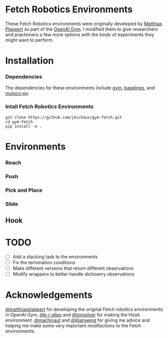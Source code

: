 # Fetch Robotics Environments

These Fetch Robotics environments were originally developed by [Matthias Plappert](https://github.com/matthiasplappert) as part of the [OpenAI Gym](https://github.com/openai/gym/tree/master/gym/envs/robotics).  I modified them to give researchers and practioners a few more options with the kinds of experiments they might want to perform.

# Installation
### Dependencies
The dependencies for these environments include [gym](https://github.com/openai/gym), [baselines](https://github.com/openai/baselines), and [mujoco-py](https://github.com/openai/mujoco-py).

### Intall Fetch Robotics Environments
    git clone https://github.com/jmichaux/gym-fetch.git
    cd gym-fetch
    pip install -e .

# Environments
### Reach

### Push

### Pick and Place

### Slide

## Hook


# TODO
- [ ] Add a stacking task to the environments
- [ ] Fix the termination conditions
- [ ] Make different versions that return different observations
- [ ] Modify wrappers to better handle dictioanry observations 

# Acknowledgements
[@matthiasplappert](https://github.com/matthiasplappert) for developing the original Fetch robotics environments in OpenAI Gym. [@k-r-allen](https://github.com/k-r-allen) and [@tomsilver](https://github.com/tomsilver) for making the Hook environment.  [@machinaut](https://github.com/machinaut) and [@lilianweng](https://github.com/lilianweng) for giving me advice and helping me make some very important modifactions to the Fetch environments.
